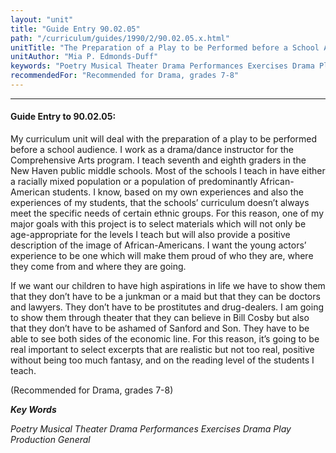 ```yaml
---
layout: "unit"
title: "Guide Entry 90.02.05"
path: "/curriculum/guides/1990/2/90.02.05.x.html"
unitTitle: "The Preparation of a Play to be Performed before a School Audience"
unitAuthor: "Mia P. Edmonds-Duff"
keywords: "Poetry Musical Theater Drama Performances Exercises Drama Play Production General"
recommendedFor: "Recommended for Drama, grades 7-8"
---
```

<body>
<hr/>
<h4>
Guide Entry to 90.02.05:
</h4>
My curriculum unit will deal with the preparation of a play to be performed before a school audience. I work as a drama/dance instructor for the Comprehensive Arts program. I teach seventh and eighth graders in the New Haven public middle schools. Most of the schools I teach in have either a racially mixed population or a population of predominantly African-American students. I know, based on my own experiences and also the experiences of my students, that the schools’ curriculum doesn’t always meet the specific needs of certain ethnic groups. For this reason, one of my major goals with this project is to select materials which will not only be age-appropriate for the levels I teach but will also provide a positive description of the image of African-Americans. I want the young actors’ experience to be one which will make them proud of who they are, where they come from and where they are going.
<p>
If we want our children to have high aspirations in life we have to show them that they don’t have to be a junkman or a maid but that they can be doctors and lawyers. They don’t have to be prostitutes and drug-dealers. I am going to show them through theater that they can believe in Bill Cosby but also that they don’t have to be ashamed of Sanford and Son. They have to be able to see both sides of the economic line. For this reason, it’s going to be real important to select excerpts that are realistic but not too real, positive without being too much fantasy, and on the reading level of the students I teach.
</p>
<p>
(Recommended for Drama, grades 7-8)
</p>
<p>
<b>
<i>
Key Words
</i>
</b>
<br/>
</p>
<p>
<i>
Poetry Musical Theater Drama Performances Exercises Drama Play Production General
</i>
</p>
</body>
